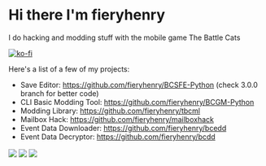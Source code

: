 # Hi there I'm fieryhenry

I do hacking and modding stuff with the mobile game The Battle Cats

[![ko-fi](https://ko-fi.com/img/githubbutton_sm.svg)](https://ko-fi.com/M4M53M4MN)


Here's a list of a few of my projects:
- Save Editor: <https://github.com/fieryhenry/BCSFE-Python> (check 3.0.0 branch for better code)
- CLI Basic Modding Tool: <https://github.com/fieryhenry/BCGM-Python>
- Modding Library: <https://github.com/fieryhenry/tbcml>
- Mailbox Hack: <https://github.com/fieryhenry/mailboxhack>
- Event Data Downloader: <https://github.com/fieryhenry/bcedd>
- Event Data Decryptor: <https://github.com/fieryhenry/bcdd>

<img align="center" src="https://github-readme-stats.vercel.app/api?username=fieryhenry&show_icons=true&count_private=true&theme=dark&hide=contribs,prs,issues&hide_rank=true" />
<img align="center" src="https://github-readme-stats.vercel.app/api/pin/?username=fieryhenry&repo=BCSFE-Python&theme=dark&show_owner=true" />
<img align="center" src="https://github-readme-stats.vercel.app/api/wakatime?username=fieryhenry&theme=dark&layout=compact&langs_count=5" />
